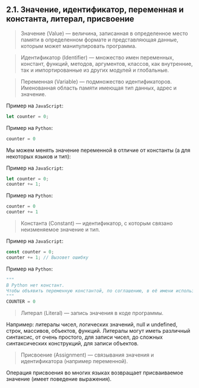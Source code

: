 ## 2.1. Значение, идентификатор, переменная и константа, литерал, присвоение

> Значение (Value) — величина, записанная в определенное место памяти в определенном формате и представляющая данные, которым может манипулировать программа.

> Идентификатор (Identifier) — множество имен переменных, констант, функций, методов, аргументов, классов, как внутренние, так и импортированные из других модулей и глобальные.

> Переменная (Variable) — подмножество идентификаторов. Именованная область памяти имеющая тип данных, адрес и значение.

Пример на `JavaScript`:

```js
let counter = 0;
```

Пример на `Python`:

```py
counter = 0
```

Мы можем менять значение переменной в отличие от константы (а для некоторых языков и тип):

Пример на `JavaScript`:

```js
let counter = 0;
counter += 1;
```

Пример на `Python`:

```py
counter = 0
counter += 1
```

> Константа (Constant) — идентификатор, с которым связано неизменяемое значение и тип.

Пример на `JavaScript`:

```js
const counter = 0;
counter += 1; // Вызовет ошибку
```

Пример на `Python`:

```py
"""
В Python нет констант.
Чтобы объявить переменную константой, по соглашению, в её имени используют заглавные буквы.
"""
COUNTER = 0
```

> Литерал (Literal) — запись значения в коде программы.

Например: литералы чисел, логических значений, null и undefined, строк, массивов, объектов, функций. Литералы могут иметь различный синтаксис, от очень простого, для записи чисел, до сложных синтаксических конструкций, для записи объектов.

> Присвоение (Assignment) — связывания значения и идентификатора (например переменной).

Операция присвоения во многих языках возвращает присваиваемое значение (имеет поведение выражения).
